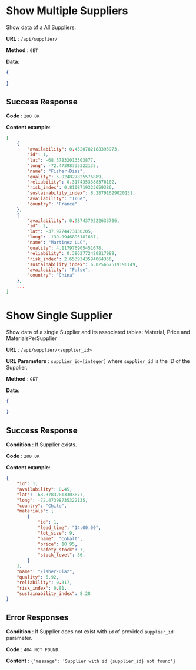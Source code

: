 # Show Multiple Suppliers

Show data of a All Suppliers.

**URL** : `/api/supplier/`

**Method** : `GET`

**Data**: 

```json
{
    
}
```

## Success Response

**Code** : `200 OK`

**Content example**:

```json
[
    {
        "availability": 0.4520782188395973,
        "id": 1,
        "lat": -68.37832013303877,
        "long": -72.47398735322135,
        "name": "Fisher-Diaz",
        "quality": 5.924827825576889,
        "reliability": 0.3174353388376102,
        "risk_index": 0.8108719323659386,
        "sustainability_index": 8.28791629020131,
        "availability": "True",
        "country": "France"
    },
    {
        "availability": 0.9874379222633706,
        "id": 2,
        "lat": -37.9774473130205,
        "long": -139.9946895181667,
        "name": "Martinez LLC",
        "quality": 4.117976905451678,
        "reliability": 0.3862772420817989,
        "risk_index": 2.6539343594064366,
        "sustainability_index": 6.025667519196149,
        "availability": "False",
        "country": "China"
    },
    ...
]
```

# Show Single Supplier

Show data of a single Supplier and its associated tables: Material, Price and MaterialsPerSupplier 

**URL** : `/api/supplier/<supplier_id>`

**URL Parameters** : `supplier_id=[integer]` where `supplier_id` is the ID of the Supplier.

**Method** : `GET`

**Data**: 

```json
{
    
}
```

## Success Response

**Condition** : If Supplier exists.

**Code** : `200 OK`

**Content example**:

```json
{
    "id": 1,
    "availability": 0.45,
    "lat": -68.37832013303877,
    "long": -72.47398735322135,
    "country": "Chile",
    "materials": [
        {
            "id": 1,
            "lead_time": "14:00:00",
            "lot_size": 9,
            "name": "Cobalt",
            "price": 10.95,
            "safety_stock": 7,
            "stock_level": 86,
        }
    ],
    "name": "Fisher-Diaz",
    "quality": 5.92,
    "reliability": 0.317,
    "risk_index": 0.81,
    "sustainability_index": 8.28
}
```

## Error Responses

**Condition** : If Supplier does not exist with `id` of provided `supplier_id` parameter.

**Code** : `404 NOT FOUND`

**Content** : `{'message': 'Supplier with id {supplier_id} not found'}`